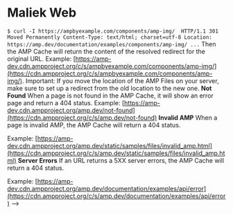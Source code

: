 
# Maliek Web



``` $ curl -I https://ampbyexample.com/components/amp-img/  HTTP/1.1 301 Moved Permanently Content-Type: text/html; charset=utf-8 Location: https://amp.dev/documentation/examples/components/amp-img/ ... ```  Then the AMP Cache will return the content of the resolved redirect for the original URL.  Example: [https://amp-dev.cdn.ampproject.org/c/s/ampbyexample.com/components/amp-img/](https://cdn.ampproject.org/c/s/ampbyexample.com/components/amp-img/).  Important: If you move the location of the AMP Files on your server, make sure to set up a redirect from the old location to the new one.  **Not Found**  When a page is not found in the AMP Cache, it will show an error page and return a 404 status.  Example: [https://amp-dev.cdn.ampproject.org/amp.dev/not-found](https://cdn.ampproject.org/c/s/amp.dev/not-found)  **Invalid AMP**  When a page is invalid AMP, the AMP Cache will return a 404 status.</p>  Example: [https://amp-dev.cdn.ampproject.org/amp.dev/static/samples/files/invalid_amp.html](https://cdn.ampproject.org/c/s/amp.dev/static/samples/files/invalid_amp.html)  **Server Errors**  If an URL returns a 5XX server errors, the AMP Cache will return a 404 status.</p>  Example: [https://amp-dev.cdn.ampproject.org/amp.dev/documentation/examples/api/error](https://cdn.ampproject.org/c/s/amp.dev/documentation/examples/api/error)  -->
